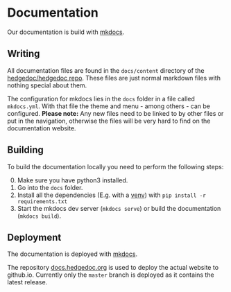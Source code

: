 # Documentation

Our documentation is build with [mkdocs][mkdocs].

## Writing

All documentation files are found in the `docs/content` directory of
the [hedgedoc/hedgedoc repo](https://github.com/hedgedoc/hedgedoc). These files are just normal markdown files with
nothing special about them.

The configuration for mkdocs lies in the `docs` folder in a file called `mkdocs.yml`. With that file the theme and menu - among others - can be configured.
**Please note:** Any new files need to be linked to by other files or put in the navigation, otherwise the files will be very hard to find on the documentation website.

## Building

To build the documentation locally you need to perform the following steps:

0. Make sure you have python3 installed.
1. Go into the `docs` folder.
2. Install all the dependencies (E.g. with a [venv](https://docs.python.org/3/library/venv.html))
   with `pip install -r requirements.txt`
3. Start the mkdocs dev server (`mkdocs serve`) or build the documentation (`mkdocs build`).

## Deployment

The documentation is deployed with [mkdocs][mkdocs].

The repository [docs.hedgedoc.org](https://github.com/hedgedoc/docs.hedgedoc.org) is used to deploy the actual website to github.io. Currently only the `master` branch is deployed as it contains the latest release.

[mkdocs]: https://www.mkdocs.org
